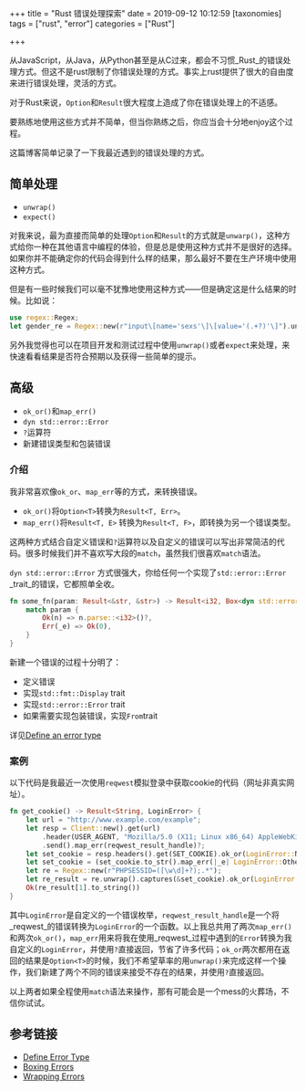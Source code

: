 +++
title = "Rust 错误处理探索"
date = 2019-09-12 10:12:59
[taxonomies]
tags = ["rust", "error"]
categories = ["Rust"]

+++

从JavaScript，从Java，从Python甚至是从C过来，都会不习惯_Rust_的错误处理方式。但这不是rust限制了你错误处理的方式。事实上rust提供了很大的自由度来进行错误处理，灵活的方式。

对于Rust来说，`Option`和`Result`很大程度上造成了你在错误处理上的不适感。

要熟练地使用这些方式并不简单，但当你熟练之后，你应当会十分地enjoy这个过程。

这篇博客简单记录了一下我最近遇到的错误处理的方式。
<!--more-->

## 简单处理 

* `unwrap()`
* `expect()`

对我来说，最为直接而简单的处理`Option`和`Result`的方式就是`unwarp()`，这种方式给你一种在其他语言中编程的体验，但是总是使用这种方式并不是很好的选择。如果你并不能确定你的代码会得到什么样的结果，那么最好不要在生产环境中使用这种方式。

但是有一些时候我们可以毫不犹豫地使用这种方式——但是确定这是什么结果的时候。比如说：

```rust
use regex::Regex;
let gender_re = Regex::new(r"input\[name='sexs'\]\[value='(.+?)'\]").unwrap();
```

另外我觉得也可以在项目开发和测试过程中使用`unwrap()`或者`expect`来处理，来快速看看结果是否符合预期以及获得一些简单的提示。

## 高级

* `ok_or()`和`map_err()`
* `dyn std::error::Error`
* `?`运算符
* 新建错误类型和包装错误

### 介绍

我非常喜欢像`ok_or`、`map_err`等的方式，来转换错误。

* `ok_or()`将`Option<T>`转换为`Result<T, Err>`。
* `map_err()`将`Result<T, E>` 转换为`Result<T, F>`，即转换为另一个错误类型。

这两种方式结合自定义错误和`?`运算符以及自定义的错误可以写出非常简洁的代码。很多时候我们并不喜欢写大段的`match`，虽然我们很喜欢`match`语法。

`dyn std::error::Error` 方式很强大，你给任何一个实现了`std::error::Error` _trait_的错误，它都照单全收。

```rust
fn some_fn(param: Result<&str, &str>) -> Result<i32, Box<dyn std::error::Error>> {
    match param {
        Ok(n) => n.parse::<i32>()?,
        Err(_e) => Ok(0),
    }
}
```

新建一个错误的过程十分明了：

* 定义错误
* 实现`std::fmt::Display` trait
* 实现`std::error::Error` trait
* 如果需要实现包装错误，实现`From`trait

详见[Define an error type](https://doc.rust-lang.org/rust-by-example/error/multiple_error_types/define_error_type.html)

### 案例

以下代码是我最近一次使用`reqwest`模拟登录中获取cookie的代码（网址非真实网址）。

```rust
fn get_cookie() -> Result<String, LoginError> {
    let url = "http://www.example.com/example";
    let resp = Client::new().get(url)
        .header(USER_AGENT, "Mozilla/5.0 (X11; Linux x86_64) AppleWebKit/537.36 (KHTML, like Gecko) Chrome/74.0.3729.131 Safari/537.36")
        .send().map_err(reqwest_result_handle)?;
    let set_cookie = resp.headers().get(SET_COOKIE).ok_or(LoginError::NoSetCookie)?; 
    let set_cookie = (set_cookie.to_str().map_err(|_e| LoginError::Other)?).to_string();
    let re = Regex::new(r"PHPSESSID=([\w\d]+?);.*");
    let re_result = re.unwrap().captures(&set_cookie).ok_or(LoginError::NoSessId)?;
    Ok(re_result[1].to_string())
}
```

其中`LoginError`是自定义的一个错误枚举，`reqwest_result_handle`是一个将_reqwest_的错误转换为`LoginError`的一个函数。以上我总共用了两次`map_err()`和两次`ok_or()`，`map_err`用来将我在使用_reqwest_过程中遇到的`Error`转换为我自定义的`LoginError`，并使用`?`直接返回，节省了许多代码；`ok_or`两次都用在返回的结果是`Option<T>`的时候，我们不希望草率的用`unwrap()`来完成这样一个操作，我们新建了两个不同的错误来接受不存在的结果，并使用`?`直接返回。

以上两者如果全程使用`match`语法来操作，那有可能会是一个mess的火葬场，不信你试试。


## 参考链接

* [Define Error Type](https://doc.rust-lang.org/rust-by-example/error/multiple_error_types/define_error_type.html)
* [Boxing Errors](https://doc.rust-lang.org/rust-by-example/error/multiple_error_types/boxing_errors.html)
* [Wrapping Errors](https://doc.rust-lang.org/rust-by-example/error/multiple_error_types/wrap_error.html)

